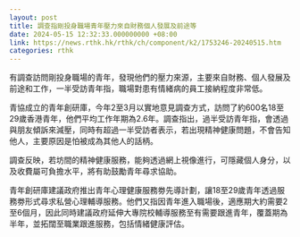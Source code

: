 ```yaml
---
layout: post
title: 調查指剛投身職場青年壓力來自財務個人發展及前途等
date: 2024-05-15 12:32:33.000000000 +08:00
link: https://news.rthk.hk/rthk/ch/component/k2/1753246-20240515.htm
categories: rthk
---
```


有調查訪問剛投身職場的青年，發現他們的壓力來源，主要來自財務、個人發展及前途和工作，一半受訪青年指，職場對患有情緒病的員工接納程度非常低。

青協成立的青年創研庫，今年2至3月以實地意見調查方式，訪問了約600名18至29歲香港青年，他們平均工作年期為2.6年。調查指出，過半受訪青年指，會透過與朋友傾訴來減壓，同時有超過一半受訪者表示，若出現精神健康問題，不會告知他人，主要原因是怕被成為其他人的話柄。

調查反映，若坊間的精神健康服務，能夠透過網上視像進行，可隱藏個人身分，以及收費屬可負擔水平，將有助鼓勵青年尋求協助。

青年創研庫建議政府推出青年心理健康服務劵先導計劃，讓18至29歲青年透過服務劵形式尋求私營心理輔導服務。他們又指因青年進入職場後，適應期大約需要2至6個月，因此同時建議政府延伸大專院校輔導服務至有需要跟進青年，覆蓋期為半年，並拓闊至職業跟進服務，包括情緒健康評估。

